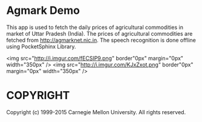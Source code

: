 Agmark Demo
=======================================================

This app is used to fetch the daily prices of agricultural commodities in market of Uttar Pradesh (India). The prices of agricultural commodities are fetched from http://agmarknet.nic.in. The speech recognition is done offline using PocketSphinx Library.

<img src="http://i.imgur.com/fECSIP9.png" border"0px" margin="0px" width="350px" />
<img src="http://i.imgur.com/KJxZxot.png" border"0px" margin="0px" width="350px" />

COPYRIGHT
=======================================================

 Copyright (c) 1999-2015 Carnegie Mellon University.  All rights reserved.

 
 
